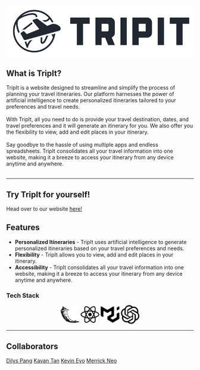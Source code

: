 <div align="center">
    <img src="src/assets/tripit_black_logo.png" alt="TripIt" title="TripIt" />
</div>


## What is TripIt?
<div>TripIt is a website designed to streamline and simplify the process of planning your travel itineraries. Our platform harnesses the power of artificial intelligence to create personalized itineraries tailored to your preferences and travel needs.</div>
<br>
<div>With TripIt, all you need to do is provide your travel destination, dates, and travel preferences and it will generate an itinerary for you. We also offer you the flexibility to view, add and edit places in your itinerary. </div>
<br>
<div>Say goodbye to the hassle of using multiple apps and endless spreadsheets. TripIt consolidates all your travel information into one website, making it a breeze to access your itinerary from any device anytime and anywhere.</div>

<br>
<hr>

## Try TripIt for yourself!
Head over to our website [here!](https://www.google.com/)

## Features
- **Personalized Itineraries** - TripIt uses artificial intelligence to generate personalized itineraries based on your travel preferences and needs.
- **Flexibility** - TripIt allows you to view, add and edit places in your itinerary.
- **Accessibility** - TripIt consolidates all your travel information into one website, making it a breeze to access your itinerary from any device anytime and anywhere.

### Tech Stack
<div align="center">
	<code><img height="50" src="src/assets/tech_stack/flask.svg" alt="Flask" title="Flask" #head /></code>
    <code><img height="50" src="src/assets/tech_stack/react.svg" alt="React" title="React" /></code>
    <code><img height="50" src="src/assets/tech_stack/mui.svg" alt="MUI" title="MUI" /></code>
	<code><img height="50" src="src/assets/tech_stack/openai.svg" alt="OpenAI" title="OpenAI" /></code>
</div>

<hr>

## Collaborators
[Dilys Pang](https://github.com/Dilysss)
[Kavan Tan](https://github.com/kavantan)
[Kevin Eyo](https://github.com/KevinEyo1)
[Merrick Neo](https://github.com/Merrickneo)